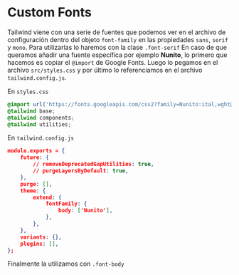 # Custom Fonts
Tailwind viene con una serie de fuentes que podemos ver en el archivo de configuración dentro del objeto `font-family` en las propiedades `sans`, `serif` y `mono`.
Para utilizarlas lo haremos con la clase `.font-serif`
En caso de que queramos añadir una fuente específica por ejemplo **Nunito**, lo primero que hacemos es copiar el `@import` de Google Fonts. Luego lo pegamos en el archivo `src/styles.css` y por último lo referenciamos en el archivo `tailwind.config.js`.

En `styles.css`
```css
@import url('https://fonts.googleapis.com/css2?family=Nunito:ital,wght@0,300;0,400;0,600;0,700;0,800;0,900;1,200;1,300;1,400;1,600;1,700;1,800;1,900&display=swap');
@tailwind base;
@tailwind components;
@tailwind utilities;

```
En `tailwind.config.js`
```json
module.exports = {
	future: {
		// removeDeprecatedGapUtilities: true,
		// purgeLayersByDefault: true,
	},
	purge: [],
	theme: {
		extend: {
			fontFamily: {
				body: ['Nunito'],
			},
		},
	},
	variants: {},
	plugins: [],
};
```
Finalmente la utilizamos con `.font-body`
